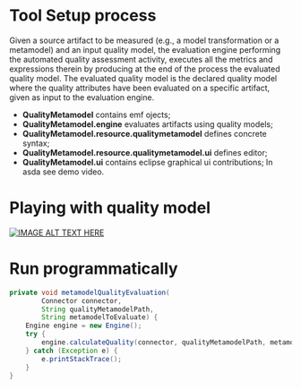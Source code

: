 # Tool Setup process
Given a source artifact to be measured (e.g., a model transformation or a metamodel) and an input quality model, the evaluation engine performing the automated quality assessment activity, executes all the metrics and expressions therein by producing at the end of the process the evaluated quality model. The evaluated quality model is the declared quality model where the quality attributes have been
evaluated on a specific artifact, given as input to the evaluation engine.
* <b>QualityMetamodel</b> contains emf ojects;
* <b>QualityMetamodel.engine</b> evaluates artifacts using quality models;
* <b>QualityMetamodel.resource.qualitymetamodel</b> defines concrete syntax;
* <b>QualityMetamodel.resource.qualitymetamodel.ui</b> defines editor;
* <b>QualityMetamodel.ui</b> contains eclipse graphical ui contributions;
In asda see demo video.
# Playing with quality model
[![IMAGE ALT TEXT HERE](https://img.youtube.com/vi/QDXaKHgeVM8/0.jpg)](https://www.youtube.com/watch?v=QDXaKHgeVM8)
# Run programmatically
```Java
private void metamodelQualityEvaluation(
		Connector connector, 
		String qualityMetamodelPath, 
		String metamodelToEvaluate) {
	Engine engine = new Engine();
	try {
		engine.calculateQuality(connector, qualityMetamodelPath, metamodelToEvaluate);
	} catch (Exception e) {
		e.printStackTrace();
	}
}

